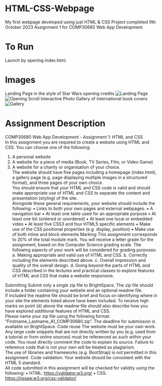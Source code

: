 # HTML-CSS-Webpage
My first webpage developed using just HTML &amp; CSS
Project completed 9th October 2023
Assignment 1 for COMP30680 Web App Development


# To Run
Launch by opening index.html.

# Images
Landing Page in the style of Star Wars opening credits
![Landing Page](https://github.com/user-attachments/assets/96e56c46-bef4-45af-9223-12595a8392af)
![Opening Scroll](https://github.com/user-attachments/assets/ed988360-2e39-4e5b-9877-b25534acb63e)
Interactive Photo Gallery of international book covers
![Gallery](https://github.com/user-attachments/assets/e19e1ca8-b653-4c47-96c0-551e63244bfc)


# Assignment Description
COMP30680 Web App Development - Assignment 1: HTML and CSS  
In this assignment you are required to create a website using HTML and CSS. You can choose one of the following: 
1. A personal website
2. A website for a piece of media (Book, TV Series, Film, or Video Game)
3. A website for a charity or organisation of your choice.  
The website should have five pages including a homepage (index.html), a gallery page (e.g. page displaying multiple images in a structured format), and three pages of your own choice.  
You should ensure that your HTML and CSS code is valid and should make appropriate use of HTML and CSS to separate the content and presentation (styling) of the site.  
Alongside these general requirements, your website should include the following: 
▪ Links to both your own pages and external webpages. 
▪ A navigation bar 
▪ At least one table used for an appropriate purpose 
▪ At least one list (ordered or unordered) 
▪ At least one local or embedded video 
▪ At least five CSS3 and four HTML5 specific elements 
▪ Make use of the CSS positional properties (e.g. display, position) 
▪ Make use of both inline and block elements 
Marking 
This assignment corresponds to 20% of the total module mark. You will receive a letter grade for the assignment, based on the Computer Science grading scale. The following aspects of your work will be considered for grading purposes:
a.	Making appropriate and valid use of HTML and CSS. 
b.	Correctly including the elements described above. 
c.	Overall impression and quality of the overall design. 
d.	Going beyond the parts of HTML and CSS described in the lectures and practical classes to explore features of HTML and CSS that make a website responsive.

Submitting 
Submit only a single zip file to BrightSpace. The zip file should include a folder containing your website and an optional readme file.  
If included the readme file should be brief and focus on identifying where in your site the elements listed above have been included. To receive high marks on point (d) above the readme file should also describe how you have explored additional features of HTML and CSS.  
Please name your zip file using the following format: “Firstname_Lastname_A1_COMP30680.zip”. The deadline for submission is available on BrightSpace. 
Code reuse 
The website must be your own work. Any large code snippets that are not directly written by you (e.g. used from a tutorial or from online sources) must be referenced as such within your code. You must directly comment the code to explain its source.
Failure to reference code that is not your own will be treated as plagiarism.  
The use of libraries and frameworks (e.g. BootStrap) is not permitted in this assignment. 
Code validation: 
Your website should be consistent with the HTML 5 standard.  
All code submitted in this assignment will be checked for validity using the following: 
• HTML: https://validator.w3.org/ 
• CSS: https://jigsaw.w3.org/css-validator/
